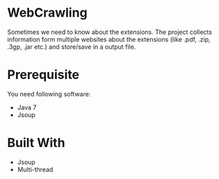 # WebCrawling  
Sometimes we need to know about the extensions. The project collects information form multiple websites about the extensions (like .pdf, .zip, .3gp, .jar etc.) and store/save in a output file.

# Prerequisite  
You need following software:  
* Java 7  
* Jsoup   

# Built With  
* Jsoup  
* Multi-thread  
